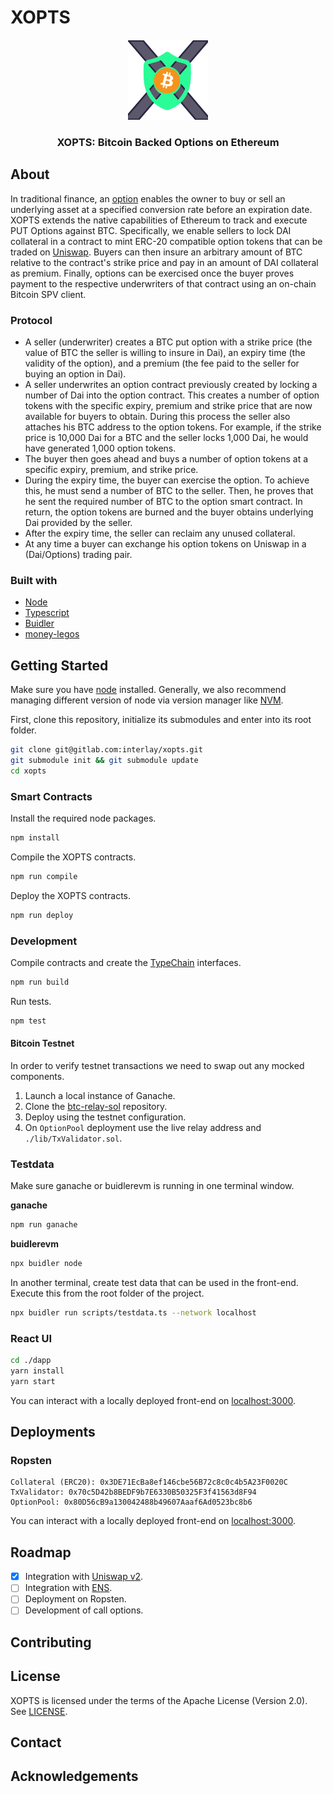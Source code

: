 # XOPTS

<div align="center">
	<p align="center">
		<img src="media/xopt.svg.png" alt="logo" width="128" height="128">
	</p>
	<p>
		<h3 align="center">XOPTS: Bitcoin Backed Options on Ethereum</h3>
	</p>
</div>

## About

In traditional finance, an [option](https://en.wikipedia.org/wiki/Option_(finance)) enables the owner to buy or sell an underlying asset at a specified conversion rate before an expiration date.
XOPTS extends the native capabilities of Ethereum to track and execute PUT Options against BTC. Specifically, we enable sellers to lock DAI collateral in a contract to mint ERC-20 compatible option
tokens that can be traded on [Uniswap](https://uniswap.org/). Buyers can then insure an arbitrary amount of BTC relative to the contract's strike price and pay in an amount of DAI collateral as premium.
Finally, options can be exercised once the buyer proves payment to the respective underwriters of that contract using an on-chain Bitcoin SPV client.

### Protocol

- A seller (underwriter) creates a BTC put option with a strike price (the value of BTC the seller is willing to insure in Dai), an expiry time (the validity of the option), and a premium (the fee paid to the seller for buying an option in Dai).
- A seller underwrites an option contract previously created by locking a number of Dai into the option contract. This creates a number of option tokens with the specific expiry, premium and strike price that are now available for buyers to obtain. During this process the seller also attaches his BTC address to the option tokens. For example, if the strike price is 10,000 Dai for a BTC and the seller locks 1,000 Dai, he would have generated 1,000 option tokens.
- The buyer then goes ahead and buys a number of option tokens at a specific expiry, premium, and strike price.
- During the expiry time, the buyer can exercise the option. To achieve this, he must send a number of BTC to the seller. Then, he proves that he sent the required number of BTC to the option smart contract. In return, the option tokens are burned and the buyer obtains underlying Dai provided by the seller.
- After the expiry time, the seller can reclaim any unused collateral.
- At any time a buyer can exchange his option tokens on Uniswap in a (Dai/Options) trading pair.

### Built with

* [Node]()
* [Typescript]()
* [Buidler](https://buidler.dev/)
* [money-legos](https://github.com/studydefi/money-legos)

## Getting Started

Make sure you have [node](https://nodejs.org/en/) installed. Generally, we also recommend managing different version of node via version manager like [NVM](https://github.com/nvm-sh/nvm).

First, clone this repository, initialize its submodules and enter into its root folder.

```bash
git clone git@gitlab.com:interlay/xopts.git
git submodule init && git submodule update
cd xopts
```

### Smart Contracts

Install the required node packages.

```bash
npm install
```

Compile the XOPTS contracts.

```bash
npm run compile
```

Deploy the XOPTS contracts.

```bash
npm run deploy
```

### Development

Compile contracts and create the [TypeChain](https://github.com/ethereum-ts/TypeChain) interfaces.

```bash
npm run build
```

Run tests.

```bash
npm test
```

#### Bitcoin Testnet

In order to verify testnet transactions we need to swap out any mocked components.

1. Launch a local instance of Ganache.
2. Clone the [btc-relay-sol](https://gitlab.com/interlay/btc-relay-sol) repository.
3. Deploy using the testnet configuration.
4. On `OptionPool` deployment use the live relay address and `./lib/TxValidator.sol`.

### Testdata

Make sure ganache or buidlerevm is running in one terminal window.

**ganache**

```bash
npm run ganache
```

**buidlerevm**

```bash
npx buidler node
```

In another terminal, create test data that can be used in the front-end. Execute this from the root folder of the project.

```bash
npx buidler run scripts/testdata.ts --network localhost
```

### React UI

```bash
cd ./dapp
yarn install
yarn start
```

You can interact with a locally deployed front-end on [localhost:3000](http://localhost:3000).

## Deployments

### Ropsten

```
Collateral (ERC20): 0x3DE71EcBa8ef146cbe56B72c8c0c4b5A23F0020C
TxValidator: 0x70c5D42b8BEDF9b7E6330B50325F3f41563d8F94
OptionPool: 0x80D56cB9a130042488b49607Aaaf6Ad0523bc8b6
```

You can interact with a locally deployed front-end on [localhost:3000](http://localhost:3000).

## Roadmap

- [x] Integration with [Uniswap v2](https://uniswap.org/docs/v2).
- [ ] Integration with [ENS](https://ens.domains/).
- [ ] Deployment on Ropsten.
- [ ] Development of call options.

## Contributing

## License

XOPTS is licensed under the terms of the Apache License (Version 2.0). See [LICENSE](LICENSE).

## Contact

## Acknowledgements

